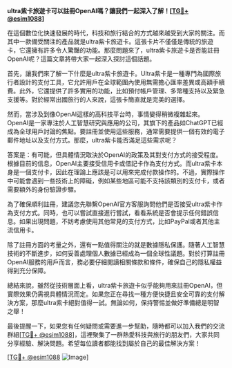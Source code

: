 **ultra紫卡旅遊卡可以註冊OpenAI嗎？讓我們一起深入了解！[[TG💪+ @esim1088](https://t.me/s/esim1088)]**

在這個數位化快速發展的時代，科技和旅行結合的方式越來越受到大家的關注。而其中一款備受關注的產品就是ultra紫卡旅遊卡。這張卡片不僅僅是傳統的旅遊卡，它還擁有許多令人驚豔的功能。那麼問題來了，ultra紫卡旅遊卡是否能註冊OpenAI呢？這篇文章將帶大家一起深入探討這個話題。

首先，讓我們來了解一下什麼是ultra紫卡旅遊卡。Ultra紫卡是一種專門為國際旅行者設計的支付工具，它允許用戶在全球範圍內使用無需擔心匯率差異或高額手續費。此外，它還提供了許多實用的功能，比如預付帳戶管理、多幣種支持以及緊急支援等。對於經常出國旅行的人來說，這張卡簡直就是完美的選擇。

然而，當涉及到像OpenAI這樣的高科技平台時，事情變得稍微複雜起來。OpenAI是一家專注於人工智慧研究與應用的公司，其旗下的產品如ChatGPT已經成為全球用戶討論的焦點。要註冊並使用這些服務，通常需要提供一個有效的電子郵件地址以及支付方式。那麼，ultra紫卡能否滿足這些需求呢？

答案是：有可能，但具體情況取決於OpenAI的政策及其對支付方式的接受程度。根據目前的信息，OpenAI主要接受信用卡或借記卡作為支付方式。而ultra紫卡本身是一個支付卡，因此在理論上應該是可以用來完成付款操作的。不過，實際操作中可能會遇到一些技術上的障礙，例如某些地區可能不支持該類別的支付卡，或者需要額外的身份驗證步驟。

為了確保順利註冊，建議您先聯繫OpenAI官方客服詢問他們是否接受ultra紫卡作為支付方式。同時，也可以嘗試直接進行嘗試，看看系統是否會提示任何錯誤信息。如果出現問題，不妨考慮使用其他常見的支付方式，比如PayPal或者其他主流信用卡。

除了註冊方面的考量之外，還有一點值得關注的就是數據隱私保護。隨著人工智慧技術的不斷進步，如何妥善處理個人數據已經成為一個全球性議題。對於打算註冊OpenAI服務的用戶而言，務必要仔細閱讀相關條款和條件，確保自己的隱私權益得到充分保障。

總結來說，雖然從技術層面上看，ultra紫卡旅遊卡似乎能夠用來註冊OpenAI，但實際效果仍需視具體情況而定。如果您正在尋找一種方便快捷且安全可靠的支付解決方案，那麼ultra紫卡絕對值得一試。無論如何，保持警惕並做好準備總是明智之舉！

最後提醒一下，如果您有任何疑問或需要進一步幫助，隨時都可以加入我們的交流群組[[TG💪+ @esim1088](https://t.me/s/esim1088)]，這裡聚集了一群熱愛科技與旅行的朋友們，大家共同分享經驗、解決問題。希望每位讀者都能找到屬於自己的最佳解決方案！

[[TG💪+ @esim1088](https://t.me/s/esim1088) ![Image](https://i.postimg.cc/4NQfJmqS/Snipaste-2025-05-13-00-14-12.png)]